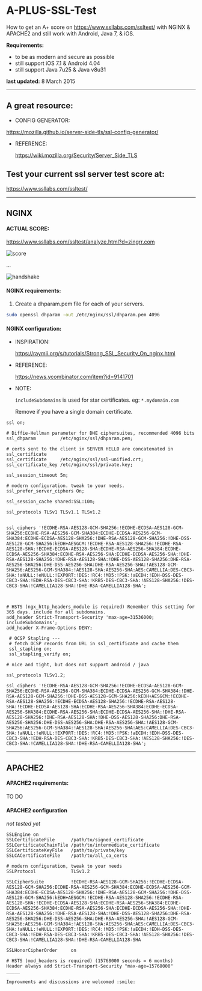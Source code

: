 # A-PLUS-SSL-Test
How to get an A+ score on https://www.ssllabs.com/ssltest/ with NGINX & APACHE2 and still work with Android, Java 7, & iOS.

**Requirements:**
* to be as modern and secure as possible
* still support iOS 7.1 & Android 4.04
* still support Java 7u25 & Java v8u31

__last updated:__ 8 March 2015

_______

## A great resource:
* CONFIG GENERATOR:
 
 https://mozilla.github.io/server-side-tls/ssl-config-generator/
* REFERENCE:

  https://wiki.mozilla.org/Security/Server_Side_TLS

## Test your current ssl server test score at:
https://www.ssllabs.com/ssltest/

_______


## NGINX

#### ACTUAL SCORE:
https://www.ssllabs.com/ssltest/analyze.html?d=zingrr.com

![score](https://github.com/cyking/A-PLUS-SSL-Test/raw/master/screenshots/score_8_march_2015.png "score")

...

![handshake](https://github.com/cyking/A-PLUS-SSL-Test/raw/master/screenshots/handshake_8_march_2015.png "handshake")


#### NGINX requirements:
1. Create a dhparam.pem file for each of your servers.
 
```bash
sudo openssl dhparam -out /etc/nginx/ssl/dhparam.pem 4096
```   


#### NGINX configuration:   

* INSPIRATION:

  https://raymii.org/s/tutorials/Strong_SSL_Security_On_nginx.html


* REFERENCE: 

   https://news.ycombinator.com/item?id=9141701


* NOTE: 

  `includeSubdomains` is used for star certificates. eg: `*.mydomain.com`

  Remove if you have a single domain certificate.

```config
ssl on;

# Diffie-Hellman parameter for DHE ciphersuites, recommended 4096 bits
ssl_dhparam         /etc/nginx/ssl/dhparam.pem;

# certs sent to the client in SERVER HELLO are concatenated in ssl_certificate
ssl_certificate     /etc/nginx/ssl/ssl-unified.crt;
ssl_certificate_key /etc/nginx/ssl/private.key;

ssl_session_timeout 5m;

# modern configuration. tweak to your needs.
ssl_prefer_server_ciphers On;

ssl_session_cache shared:SSL:10m;

ssl_protocols TLSv1 TLSv1.1 TLSv1.2


ssl_ciphers '!ECDHE-RSA-AES128-GCM-SHA256:!ECDHE-ECDSA-AES128-GCM-SHA256:ECDHE-RSA-AES256-GCM-SHA384:ECDHE-ECDSA-AES256-GCM-SHA384:ECDHE-ECDSA-AES128-SHA256:!DHE-RSA-AES128-GCM-SHA256:!DHE-DSS-AES128-GCM-SHA256:kEDH+AESGCM:!ECDHE-RSA-AES128-SHA256:!ECDHE-RSA-AES128-SHA:!ECDHE-ECDSA-AES128-SHA:ECDHE-RSA-AES256-SHA384:ECDHE-ECDSA-AES256-SHA384:ECDHE-RSA-AES256-SHA:ECDHE-ECDSA-AES256-SHA:!DHE-RSA-AES128-SHA256:!DHE-RSA-AES128-SHA:!DHE-DSS-AES128-SHA256:DHE-RSA-AES256-SHA256:DHE-DSS-AES256-SHA:DHE-RSA-AES256-SHA:!AES128-GCM-SHA256:AES256-GCM-SHA384:!AES128-SHA:AES256-SHA:AES:CAMELLIA:DES-CBC3-SHA:!aNULL:!eNULL:!EXPORT:!DES:!RC4:!MD5:!PSK:!aECDH:!EDH-DSS-DES-CBC3-SHA:!EDH-RSA-DES-CBC3-SHA:!KRB5-DES-CBC3-SHA:!AES128-SHA256:!DES-CBC3-SHA:!CAMELLIA128-SHA:!DHE-RSA-CAMELLIA128-SHA';



# HSTS (ngx_http_headers_module is required) Remember this setting for 365 days. include for all subdomains.
add_header Strict-Transport-Security 'max-age=31536000; includeSubdomains';
add_header X-Frame-Options DENY;

 # OCSP Stapling ---
 # fetch OCSP records from URL in ssl_certificate and cache them
 ssl_stapling on;
 ssl_stapling_verify on;
```

```config
# nice and tight, but does not support android / java

ssl_protocols TLSv1.2;

ssl_ciphers '!ECDHE-RSA-AES128-GCM-SHA256:!ECDHE-ECDSA-AES128-GCM-SHA256:ECDHE-RSA-AES256-GCM-SHA384:ECDHE-ECDSA-AES256-GCM-SHA384:!DHE-RSA-AES128-GCM-SHA256:!DHE-DSS-AES128-GCM-SHA256:kEDH+AESGCM:!ECDHE-RSA-AES128-SHA256:!ECDHE-ECDSA-AES128-SHA256:!ECDHE-RSA-AES128-SHA:!ECDHE-ECDSA-AES128-SHA:ECDHE-RSA-AES256-SHA384:ECDHE-ECDSA-AES256-SHA384:ECDHE-RSA-AES256-SHA:ECDHE-ECDSA-AES256-SHA:!DHE-RSA-AES128-SHA256:!DHE-RSA-AES128-SHA:!DHE-DSS-AES128-SHA256:DHE-RSA-AES256-SHA256:DHE-DSS-AES256-SHA:DHE-RSA-AES256-SHA:!AES128-GCM-SHA256:AES256-GCM-SHA384:!AES128-SHA:AES256-SHA:AES:CAMELLIA:DES-CBC3-SHA:!aNULL:!eNULL:!EXPORT:!DES:!RC4:!MD5:!PSK:!aECDH:!EDH-DSS-DES-CBC3-SHA:!EDH-RSA-DES-CBC3-SHA:!KRB5-DES-CBC3-SHA:!AES128-SHA256:!DES-CBC3-SHA:!CAMELLIA128-SHA:!DHE-RSA-CAMELLIA128-SHA';

```
______

## APACHE2

#### APACHE2 requirements:

TO DO

#### APACHE2 configuration

*not tested yet*
```config
SSLEngine on
SSLCertificateFile      /path/to/signed_certificate
SSLCertificateChainFile /path/to/intermediate_certificate
SSLCertificateKeyFile   /path/to/private/key
SSLCACertificateFile    /path/to/all_ca_certs

# modern configuration, tweak to your needs
SSLProtocol             TLSv1.2

SSLCipherSuite          !ECDHE-RSA-AES128-GCM-SHA256:!ECDHE-ECDSA-AES128-GCM-SHA256:ECDHE-RSA-AES256-GCM-SHA384:ECDHE-ECDSA-AES256-GCM-SHA384:ECDHE-ECDSA-AES128-SHA256:!DHE-RSA-AES128-GCM-SHA256:!DHE-DSS-AES128-GCM-SHA256:kEDH+AESGCM:!ECDHE-RSA-AES128-SHA256:!ECDHE-RSA-AES128-SHA:!ECDHE-ECDSA-AES128-SHA:ECDHE-RSA-AES256-SHA384:ECDHE-ECDSA-AES256-SHA384:ECDHE-RSA-AES256-SHA:ECDHE-ECDSA-AES256-SHA:!DHE-RSA-AES128-SHA256:!DHE-RSA-AES128-SHA:!DHE-DSS-AES128-SHA256:DHE-RSA-AES256-SHA256:DHE-DSS-AES256-SHA:DHE-RSA-AES256-SHA:!AES128-GCM-SHA256:AES256-GCM-SHA384:!AES128-SHA:AES256-SHA:AES:CAMELLIA:DES-CBC3-SHA:!aNULL:!eNULL:!EXPORT:!DES:!RC4:!MD5:!PSK:!aECDH:!EDH-DSS-DES-CBC3-SHA:!EDH-RSA-DES-CBC3-SHA:!KRB5-DES-CBC3-SHA:!AES128-SHA256:!DES-CBC3-SHA:!CAMELLIA128-SHA:!DHE-RSA-CAMELLIA128-SHA

SSLHonorCipherOrder     on

# HSTS (mod_headers is required) (15768000 seconds = 6 months)
Header always add Strict-Transport-Security "max-age=15768000"
_____

Improvments and discussions are welcomed :smile:
